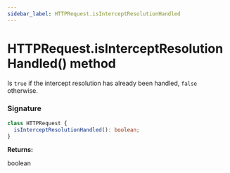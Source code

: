 ```yaml
---
sidebar_label: HTTPRequest.isInterceptResolutionHandled
---
```


# HTTPRequest.isInterceptResolutionHandled() method

Is `true` if the intercept resolution has already been handled, `false` otherwise.

### Signature

```typescript
class HTTPRequest {
  isInterceptResolutionHandled(): boolean;
}
```

**Returns:**

boolean
